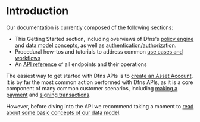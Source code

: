 # Introduction

Our documentation is currently composed of the following sections:

* This Getting Started section, including overviews of Dfns's [policy engine](PolicyEngineIntro.md) and [data model concepts](DataModelConcepts.md), as well as [authentication/authorization](authentication-authorization.md).
* Procedural how-tos and tutorials to address common [use cases and workflows](../use-cases/README.md)
* An [API reference](../api-docs/README.md) of all endpoints and their operations
  

The easiest way to get started with Dfns APIs is to [create an Asset Account](<../use-cases/Asset Accounts/CreateAssetAccount.md>).  It is by far the most common action performed with Dfns APIs, as it is a core component of many common customer scenarios, including [making a payment](../use-cases/Payments/InitiatePayment.md) and [signing transactions](../use-cases/Payments/NoPolicySignatureScenario.md).

However, before diving into the API we recommend taking a moment to [read about some basic concepts of our data model](DataModelConcepts.md).

  
<!-- [MARKED FOR DELETION] By far the most common action performed with Dfns is to [create an asset account WRONG LINK!](/solution-architecture/data/gitbook/api-docs/assets/CreateAssetAccount.md). It is a core component of many of the most common customer scenarios, including [making a payment](../use-cases/Payments/InitiatePayment.md) and [signing transactions](../use-cases/Payments/NoPolicySignatureScenario.md), and is also an easy way to get started with Dfns APIs.  -->


<!--- You can explore the API reference documentation, or dive into one of our procedural guides to help you perform a task or address a use case. --->
 
<!--  -->